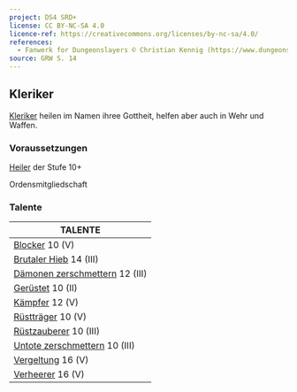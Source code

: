 ```yaml
---
project: DS4 SRD+
license: CC BY-NC-SA 4.0
licence-ref: https://creativecommons.org/licenses/by-nc-sa/4.0/
references: 
  - Fanwerk for Dungeonslayers © Christian Kennig (https://www.dungeonslayers.net/)
source: GRW S. 14
---
```


## Kleriker

[Kleriker](charaktere-heldenklassen-kleriker.md) heilen im Namen ihree Gottheit, helfen aber auch in Wehr und Waffen.

### Voraussetzungen

[Heiler](charaktere-klasse-heiler.md) der Stufe 10+

Ordensmitgliedschaft

### Talente

| TALENTE                                                             |
| ------------------------------------------------------------------- |
| [Blocker](talente/blocker.md) 10 (V)                                |
| [Brutaler Hieb](talente/brutaler-hieb.md) 14 (III)                  |
| [Dämonen zerschmettern](talente/daemonen-zerschmettern.md) 12 (III) |
| [Gerüstet](talente/geruestet.md) 10 (II)                            |
| [Kämpfer](talente/kaempfer.md) 12 (V)                               |
| [Rüstträger](talente/ruesttraeger.md) 10 (V)                        |
| [Rüstzauberer](talente/ruestzauberer.md) 10 (III)                   |
| [Untote zerschmettern](talente/untote-zerschmettern.md) 10 (III)    |
| [Vergeltung](talente/vergeltung.md) 16 (V)                          |
| [Verheerer](talente/verheerer.md) 16 (V)                            |

